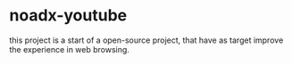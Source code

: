 # noadx-youtube

this project is a start of a open-source project, that have as target improve the experience in web browsing.
